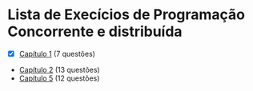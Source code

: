 # Lista de Execícios de Programação Concorrente e distribuída

- [x] [Capítulo 1](chapter_1/Readme.md) (7 questões)
- [Capítulo 2](chapter_2/Readme.md) (13 questões)
- [Capítulo 5](chapter_5/Readme.md) (12 questões)
